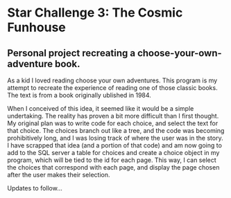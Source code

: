 # **Star Challenge 3: The Cosmic Funhouse**

## Personal project recreating a choose-your-own-adventure book.

As a kid I loved reading choose your own adventures.  This program is my attempt to recreate the experience of reading one of those classic books.  The text is from a book originally ublished in 1984.  

When I conceived of this idea, it seemed like it would be a simple undertaking.  The reality has proven a bit more difficult than I first thought.  My original plan was to write code for each choice, and select the text for that choice.  The choices branch out like a tree, and the code was becoming prohibitively long, and I was losing track of where the user was in the story. I have scrapped that idea (and a portion of that code) and am now going to add to the SQL server a table for choices and create a choice object in my program, which will be tied to the id for each page.  This way, I can select the choices that correspond with each page, and display the page chosen after the user makes their selection.

Updates to follow...
